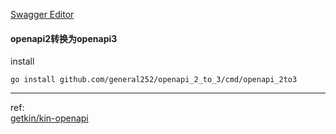 [Swagger Editor](https://editor.swagger.io/)

#### openapi2转换为openapi3

install
```
go install github.com/general252/openapi_2_to_3/cmd/openapi_2to3
```

---

ref:  
[getkin/kin-openapi](https://github.com/getkin/kin-openapi)

